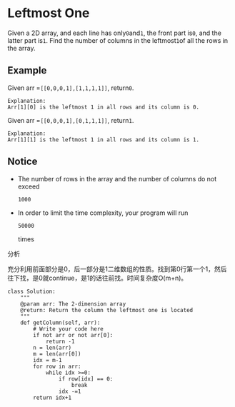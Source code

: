 # Leftmost One

Given a 2D array, and each line has only`0`and`1`, the front part is`0`, and the latter part is`1`. Find the number of columns in the leftmost`1`of all the rows in the array.

## Example

Given arr =`[[0,0,0,1],[1,1,1,1]]`, return`0`.

```text
Explanation:
Arr[1][0] is the leftmost 1 in all rows and its column is 0.
```

Given arr =`[[0,0,0,1],[0,1,1,1]]`, return`1`.

```text
Explanation:
Arr[1][1] is the leftmost 1 in all rows and its column is 1.
```

## Notice

* The number of rows in the array and the number of columns do not exceed

  `1000`

* In order to limit the time complexity, your program will run

  `50000`

  times

分析

充分利用前面部分是0，后一部分是1二维数组的性质。找到第0行第一个1，然后往下找，是0就continue，是1的话往前找。时间复杂度O\(m+n\)。

```text
class Solution:
    """
    @param arr: The 2-dimension array
    @return: Return the column the leftmost one is located
    """
    def getColumn(self, arr):
        # Write your code here
        if not arr or not arr[0]:
            return -1
        n = len(arr)
        m = len(arr[0])
        idx = m-1
        for row in arr:
            while idx >=0:
                if row[idx] == 0:
                    break
                idx -=1
        return idx+1
```

